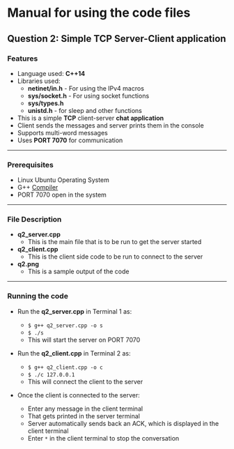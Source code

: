 # Manual for using the code files

## Question 2: Simple TCP Server-Client application

### Features
- Language used: **C++14**
- Libraries used: 
	- **netinet/in.h** - For using the IPv4 macros
	- **sys/socket.h** - For using socket functions
	- **sys/types.h**
	- **unistd.h** - for sleep and other functions
- This is a simple **TCP** client-server **chat application**
- Client sends the messages and server prints them in the console
- Supports multi-word messages
- Uses **PORT 7070** for communication
---

### Prerequisites
- Linux Ubuntu Operating System
- G++ [Compiler](https://gcc.gnu.org/)
- PORT 7070 open in the system
---

### File Description
- **q2_server.cpp**
	- This is the main file that is to be run to get the server started
- **q2_client.cpp**
	- This is the client side code to be run to connect to the server
- **q2.png**
	- This is a sample output of the code
---

### Running the code
- Run the **q2_server.cpp** in Terminal 1 as:
	- `$ g++ q2_server.cpp -o s`
	- `$ ./s`
	- This will start the server on PORT 7070
	
- Run the **q2_client.cpp** in Terminal 2 as:
	- `$ g++ q2_client.cpp -o c`
	- `$ ./c 127.0.0.1`
	- This will connect the client to the server
	
- Once the client is connected to the server:
	- Enter any message in the client terminal
	- That gets printed in the server terminal
	- Server automatically sends back an ACK, which is displayed in the client terminal
	- Enter `*` in the client terminal to stop the conversation